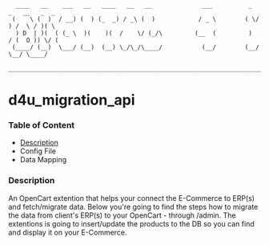 ```
  ____   __    ___   __   ____   __   __              ___          _  _   __   _  _ 
 (    \ (  )  / __) (  ) (_  _) / _\ (  )            / _ \        ( \/ ) /  \ / )( \
  ) D  | )(  ( (_ \  )(    )(  /    \/ (_/\         (__  (         )  / (  O )) \/ (
 (____/ (__)  \___/ (__)  (__) \_/\_/\____/           (__/        (__/   \__/ \____/
 ___________________________________________________________________________________

```
                                                                                                                                                                                  
# d4u_migration_api #

<h3 align="left">Table of Content</h3>

- [Description](#description)
- Config File
- Data Mapping

<h3 align="left">Description</h3>
An OpenCart extention that helps your connect the E-Commerce to ERP(s) and fetch/migrate data.
Below you're going to find the steps how to migrate the data from client's ERP(s) to your OpenCart -
through /admin. The extentions is going to insert/update the products to the DB so you can
find and display it on your E-Commerce.


